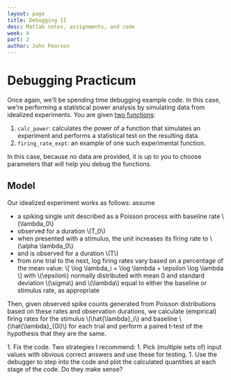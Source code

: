 ```yaml
---
layout: page
title: Debugging II
desc: Matlab notes, assignments, and code
week: 4
part: 2
author: John Pearson
---
```

# Debugging Practicum
Once again, we'll be spending time debugging example code. In this case, we're performing a statistical power analysis by simulating data from idealized experiments. You are given [two functions](https://github.com/jmxpearson/matlab-neurobio/tree/master/week4/broken):

1. `calc_power`: calculates the power of a function that simulates an experiment and performs a statistical test on the resulting data.
1. `firing_rate_expt`: an example of one such experimental function.

In this case, because no data are provided, it is up to you to choose parameters that will help you debug the functions.

## Model
Our idealized experiment works as follows: assume

- a spiking single unit described as a Poisson process with baseline rate \\(\lambda_0\\)
- observed for a duration \\(T_0\\)
- when presented with a stimulus, the unit increases its firing rate to \\(\alpha \lambda_0\\)
- and is observed for a duration \\(T\\)
- from one trial to the next, log firing rates vary based on a percentage of the mean value:
  \\[
  \log \lambda_i = \log \lambda + \epsilon \log \lambda
  \\]
  with \\(\epsilon\\) normally distributed with mean 0 and standard deviation \\(\sigma\\) and \\(\lambda\\) equal to either the baseline or stimulus rate, as appropriate

Then, given observed spike counts generated from Poisson distributions based on these rates and observation durations, we calculate (empirical) firing rates for the stimulus \\(\hat{\lambda}_i\\) and baseline \\(\hat{\lambda}\_{0i}\\)  for each trial and perform a paired t-test of the hypothesis that they are the same.

<div class="question" markdown="1">
1. Fix the code. Two strategies I recommend:
    1. Pick (multiple sets of) input values with obvious correct answers and use these for testing.
    1. Use the debugger to step into the code and plot the calculated quantities at each stage of the code. Do they make sense?
</div>


<!-- ## [Solutions](https://github.com/jmxpearson/matlab-neurobio/blob/master/week3/) -->
